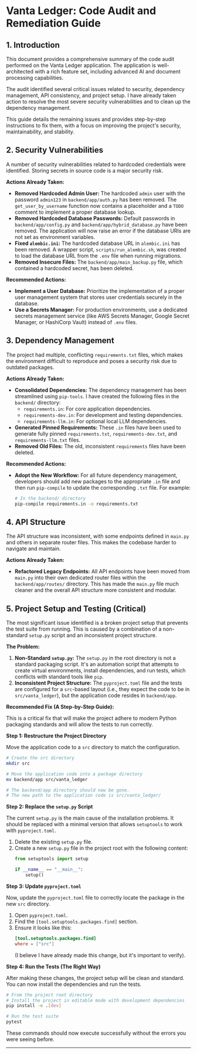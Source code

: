 # Vanta Ledger: Code Audit and Remediation Guide

## 1. Introduction

This document provides a comprehensive summary of the code audit performed on the Vanta Ledger application. The application is well-architected with a rich feature set, including advanced AI and document processing capabilities.

The audit identified several critical issues related to security, dependency management, API consistency, and project setup. I have already taken action to resolve the most severe security vulnerabilities and to clean up the dependency management.

This guide details the remaining issues and provides step-by-step instructions to fix them, with a focus on improving the project's security, maintainability, and stability.

## 2. Security Vulnerabilities

A number of security vulnerabilities related to hardcoded credentials were identified. Storing secrets in source code is a major security risk.

**Actions Already Taken:**

*   **Removed Hardcoded Admin User:** The hardcoded `admin` user with the password `admin123` in `backend/app/auth.py` has been removed. The `get_user_by_username` function now contains a placeholder and a `TODO` comment to implement a proper database lookup.
*   **Removed Hardcoded Database Passwords:** Default passwords in `backend/app/config.py` and `backend/app/hybrid_database.py` have been removed. The application will now raise an error if the database URIs are not set as environment variables.
*   **Fixed `alembic.ini`:** The hardcoded database URL in `alembic.ini` has been removed. A wrapper script, `scripts/run_alembic.sh`, was created to load the database URL from the `.env` file when running migrations.
*   **Removed Insecure Files:** The `backend/app/main_backup.py` file, which contained a hardcoded secret, has been deleted.

**Recommended Actions:**

*   **Implement a User Database:** Prioritize the implementation of a proper user management system that stores user credentials securely in the database.
*   **Use a Secrets Manager:** For production environments, use a dedicated secrets management service (like AWS Secrets Manager, Google Secret Manager, or HashiCorp Vault) instead of `.env` files.

## 3. Dependency Management

The project had multiple, conflicting `requirements.txt` files, which makes the environment difficult to reproduce and poses a security risk due to outdated packages.

**Actions Already Taken:**

*   **Consolidated Dependencies:** The dependency management has been streamlined using `pip-tools`. I have created the following files in the `backend/` directory:
    *   `requirements.in`: For core application dependencies.
    *   `requirements-dev.in`: For development and testing dependencies.
    *   `requirements-llm.in`: For optional local LLM dependencies.
*   **Generated Pinned Requirements:** These `.in` files have been used to generate fully pinned `requirements.txt`, `requirements-dev.txt`, and `requirements-llm.txt` files.
*   **Removed Old Files:** The old, inconsistent `requirements` files have been deleted.

**Recommended Actions:**

*   **Adopt the New Workflow:** For all future dependency management, developers should add new packages to the appropriate `.in` file and then run `pip-compile` to update the corresponding `.txt` file. For example:
    ```bash
    # In the backend/ directory
    pip-compile requirements.in -o requirements.txt
    ```

## 4. API Structure

The API structure was inconsistent, with some endpoints defined in `main.py` and others in separate router files. This makes the codebase harder to navigate and maintain.

**Actions Already Taken:**

*   **Refactored Legacy Endpoints:** All API endpoints have been moved from `main.py` into their own dedicated router files within the `backend/app/routes/` directory. This has made the `main.py` file much cleaner and the overall API structure more consistent and modular.

## 5. Project Setup and Testing (Critical)

The most significant issue identified is a broken project setup that prevents the test suite from running. This is caused by a combination of a non-standard `setup.py` script and an inconsistent project structure.

**The Problem:**

1.  **Non-Standard `setup.py`:** The `setup.py` in the root directory is not a standard packaging script. It's an automation script that attempts to create virtual environments, install dependencies, and run tests, which conflicts with standard tools like `pip`.
2.  **Inconsistent Project Structure:** The `pyproject.toml` file and the tests are configured for a `src`-based layout (i.e., they expect the code to be in `src/vanta_ledger`), but the application code resides in `backend/app`.

**Recommended Fix (A Step-by-Step Guide):**

This is a critical fix that will make the project adhere to modern Python packaging standards and will allow the tests to run correctly.

**Step 1: Restructure the Project Directory**

Move the application code to a `src` directory to match the configuration.

```bash
# Create the src directory
mkdir src

# Move the application code into a package directory
mv backend/app src/vanta_ledger

# The backend/app directory should now be gone.
# The new path to the application code is src/vanta_ledger/
```

**Step 2: Replace the `setup.py` Script**

The current `setup.py` is the main cause of the installation problems. It should be replaced with a minimal version that allows `setuptools` to work with `pyproject.toml`.

1.  Delete the existing `setup.py` file.
2.  Create a new `setup.py` file in the project root with the following content:
    ```python
    from setuptools import setup

    if __name__ == "__main__":
        setup()
    ```

**Step 3: Update `pyproject.toml`**

Now, update the `pyproject.toml` file to correctly locate the package in the new `src` directory.

1.  Open `pyproject.toml`.
2.  Find the `[tool.setuptools.packages.find]` section.
3.  Ensure it looks like this:
    ```toml
    [tool.setuptools.packages.find]
    where = ["src"]
    ```
    (I believe I have already made this change, but it's important to verify).

**Step 4: Run the Tests (The Right Way)**

After making these changes, the project setup will be clean and standard. You can now install the dependencies and run the tests.

```bash
# From the project root directory
# Install the project in editable mode with development dependencies
pip install -e .[dev]

# Run the test suite
pytest
```

These commands should now execute successfully without the errors you were seeing before.
***
